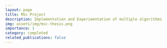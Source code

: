 ```yaml
---
layout: page
title: MSc Project
description: Implementation and Experimentation of multiple algorithms designed to find the optimal clearing payment vectors in a financial system.
img: assets/img/msc-thesis.png
importance: 1
category: completed
related_publications: false
---
```

